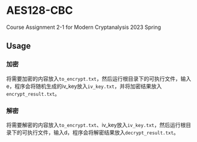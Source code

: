 # AES128-CBC
Course Assignment 2-1 for Modern Cryptanalysis 2023 Spring

## Usage
### 加密
将需要加密的内容放入`to_encrypt.txt`，然后运行根目录下的可执行文件，输入e，程序会将随机生成的iv_key放入`iv_key.txt`，并将加密结果放入`encrypt_result.txt`。

### 解密
将需要解密的内容放入`to_encrypt.txt`、iv_key放入`iv_key.txt`，然后运行根目录下的可执行文件，输入d，程序会将解密结果放入`decrypt_result.txt`。
